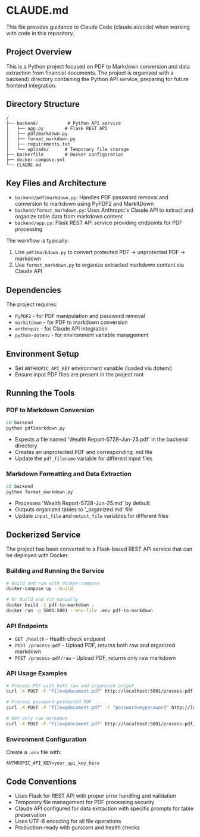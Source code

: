 # CLAUDE.md

This file provides guidance to Claude Code (claude.ai/code) when working with code in this repository.

## Project Overview

This is a Python project focused on PDF to Markdown conversion and data extraction from financial documents. The project is organized with a backend/ directory containing the Python API service, preparing for future frontend integration.

## Directory Structure

```
/
├── backend/           # Python API service
│   ├── app.py        # Flask REST API
│   ├── pdf2markdown.py
│   ├── format_markdown.py
│   ├── requirements.txt
│   └── uploads/      # Temporary file storage
├── Dockerfile        # Docker configuration
├── docker-compose.yml
└── CLAUDE.md
```

## Key Files and Architecture

- `backend/pdf2markdown.py`: Handles PDF password removal and conversion to markdown using PyPDF2 and MarkItDown
- `backend/format_markdown.py`: Uses Anthropic's Claude API to extract and organize table data from markdown content
- `backend/app.py`: Flask REST API service providing endpoints for PDF processing

The workflow is typically:
1. Use `pdf2markdown.py` to convert protected PDF → unprotected PDF → markdown
2. Use `format_markdown.py` to organize extracted markdown content via Claude API

## Dependencies

The project requires:
- `PyPDF2` - for PDF manipulation and password removal
- `markitdown` - for PDF to markdown conversion
- `anthropic` - for Claude API integration
- `python-dotenv` - for environment variable management

## Environment Setup

- Set `ANTHROPIC_API_KEY` environment variable (loaded via dotenv)
- Ensure input PDF files are present in the project root

## Running the Tools

### PDF to Markdown Conversion
```bash
cd backend
python pdf2markdown.py
```
- Expects a file named 'Wealth Report-5728-Jun-25.pdf' in the backend directory
- Creates an unprotected PDF and corresponding .md file
- Update the `pdf_filename` variable for different input files

### Markdown Formatting and Data Extraction
```bash
cd backend
python format_markdown.py
```
- Processes 'Wealth Report-5728-Jun-25.md' by default
- Outputs organized tables to '_organized.md' file
- Update `input_file` and `output_file` variables for different files

## Dockerized Service

The project has been converted to a Flask-based REST API service that can be deployed with Docker.

### Building and Running the Service

```bash
# Build and run with docker-compose
docker-compose up --build

# Or build and run manually
docker build -t pdf-to-markdown .
docker run -p 5001:5001 --env-file .env pdf-to-markdown
```

### API Endpoints

- `GET /health` - Health check endpoint
- `POST /process-pdf` - Upload PDF, returns both raw and organized markdown
- `POST /process-pdf/raw` - Upload PDF, returns only raw markdown

### API Usage Examples

```bash
# Process PDF with both raw and organized output
curl -X POST -F "file=@document.pdf" http://localhost:5001/process-pdf

# Process password-protected PDF
curl -X POST -F "file=@document.pdf" -F "password=mypassword" http://localhost:5001/process-pdf

# Get only raw markdown
curl -X POST -F "file=@document.pdf" http://localhost:5001/process-pdf/raw
```

### Environment Configuration

Create a `.env` file with:
```
ANTHROPIC_API_KEY=your_api_key_here
```

## Code Conventions

- Uses Flask for REST API with proper error handling and validation
- Temporary file management for PDF processing security
- Claude API configured for data extraction with specific prompts for table preservation
- Uses UTF-8 encoding for all file operations
- Production-ready with gunicorn and health checks